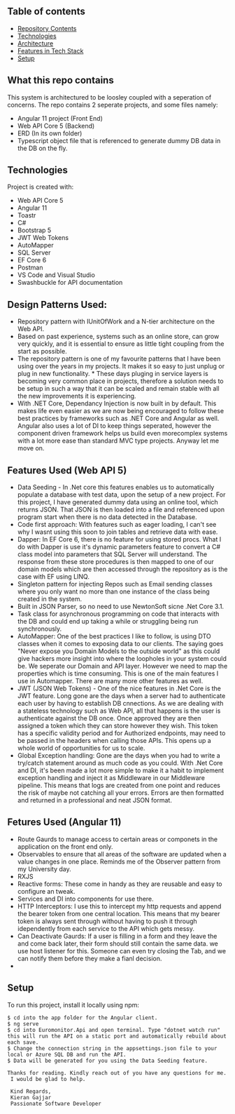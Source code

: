 ## Table of contents
* [Repository Contents](#repo-contente)
* [Technologies](#technologies)
* [Architecture](#architecture)
* [Features in Tech Stack](#architecture)
* [Setup](#setup)

## What this repo contains
This system is architectured to be loosley coupled with a seperation of concerns.
The repo contains 2 seperate projects, and some files namely:
* Angular 11 project (Front End)
* Web API Core 5 (Backend)
* ERD (In its own folder)
* Typescript object file that is referenced to generate dummy DB data in the DB on the fly.
	
## Technologies
Project is created with:
* Web API Core 5
* Angular 11
* Toastr
* C#
* Bootstrap 5
* JWT Web Tokens
* AutoMapper
* SQL Server
* EF Core 6
* Postman
* VS Code and Visual Studio
* Swashbuckle for API documentation

## Design Patterns Used:
* Repository pattern with IUnitOfWork and a N-tier architecture on the Web API.
* Based on past experience, systems such as an online store, can grow very quickly, and it is essential to ensure as little tight coupling from the start as possible.
* The repository pattern is one of my favourite patterns that I have been using over the years in my projects. It makes it so easy to just unplug or plug in new functionality. * These days pluging in service layers is becoming very common place in projects, therefore a solution needs to be setup in such a way that it can be scaled and remain stable with all the new improvements it is experiencing.
* With .NET Core, Dependancy Injection is now built in by default. This makes life even easier as we are now being encouraged to follow these best practices by frameworks such as .NET Core and Angular as well. Angular also uses a lot of DI to keep things seperated, however the component driven framework helps us build even morecomplex systems with a lot more ease than standard MVC type projects. Anyway let me move on. 

## Features Used (Web API 5)
* Data Seeding - In .Net core this features enables us to automatically populate a database with test data, upon the setup of a new project. For this project, I have generated dummy data using an online tool, which returns JSON. That JSON is then loaded into a file and referenced upon program start when there is no data detected in the Database.
* Code first approach: With features such as eager loading, I can't see why I wasnt using this soon to join tables and retrieve data with ease.
* Dapper: In EF Core 6, there is no feature for using stored procs. What I do with Dapper is use it's dynamic parameters feature to convert a C# class model into parameters that SQL Server will understand. The response from these store procedures is then mapped to one of our domain models which are then accessed through the repository as is the case with EF using LINQ.
* Singleton pattern for injecting Repos such as Email sending classes where you only want no more than one instance of the class being created in the system.
* Built in JSON Parser, so no need to use NewtonSoft sicne .Net Core 3.1.
* Task class for asynchronous programming on code that interacts with the DB and could end up taking a while or struggling being run synchronously.
* AutoMapper: One of the best practices I like to follow, is using DTO classes when it comes to exposing data to our clients. The saying goes "Never expose you Domain Models to the outside world" as this could give hackers more insight into where the loopholes in your system could be. We seperate our Domain and API layer. However we need to map the properties which is time consuming. This is one of the main features I use in Automapper. There are many more other features as well.
* JWT (JSON Web Tokens) - One of the nice features in .Net Core is the JWT feature. Long gone are the days when a server had to authenticate each user by having to establish DB cnnections. As we are dealing with a stateless technology such as Web API, all that happens is the user is authenticate against the DB once. Once approved they are then assigned a token which they can store however they wish. This token has a specific validity period and for Authorized endpoints, may need to be passed in the headers when calling those APIs. This opens up a whole world of opportunities for us to scale.
* Global Exception handling: Gone are the days when you had to write a try/catch statement around as much code as you could. With .Net Core and DI, it's been made a lot more simple to make it a habit to implement exception handling and inject it as Middleware in our Middleware pipeline. This means that logs are created from one point and reduces the risk of maybe not catching all your errors. Errors are then formatted and returned in a professional and neat JSON format.

## Fetures Used (Angular 11)
* Route Gaurds to manage access to certain areas or componets in the application on the front end only.
* Observables to ensure that all areas of the software are updated when a value changes in one place. Reminds me of the Observer pattern from my University day.
* RXJS
* Reactive forms: These come in handy as they are reusable and easy to configure an tweak.
* Services and DI into components for use there.
* HTTP Interceptors: I use this to intercept my http requests and append the bearer token from one central location. This means that my bearer token is always sent through without having to push it through idependently from each service to the API which gets messy.
* Can Deactivate Gaurds: If a user is filling in a form and they leave the and come back later, their form should still contain the same data. we use host listener for this. Someone can even try closing the Tab, and we can notify them before they make a fianl decision.
* 
## Setup
To run this project, install it locally using npm:

```
$ cd into the app folder for the Angular client.
$ ng serve
$ cd into Euromonitor.Api and open terminal. Type "dotnet watch run" this will run the API on a static port and automatically rebuild about each save.
$ Change the connection string in the appsettings.json file to your local or Azure SQL DB and run the API.
$ Data will be generated for you using the Data Seeding feature.

Thanks for reading. Kindly reach out of you have any questions for me.
 I would be glad to help.
 
 Kind Regards,
 Kieran Gajjar
 Passionate Software Developer

